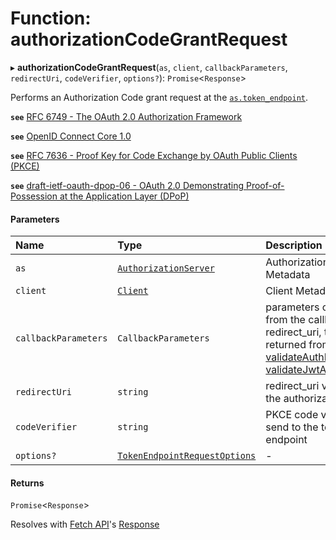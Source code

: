 # Function: authorizationCodeGrantRequest

▸ **authorizationCodeGrantRequest**(`as`, `client`, `callbackParameters`, `redirectUri`, `codeVerifier`, `options?`): `Promise`<`Response`\>

Performs an Authorization Code grant request at the
[`as.token_endpoint`](../interfaces/AuthorizationServer.md#token_endpoint).

**`see`** [RFC 6749 - The OAuth 2.0 Authorization Framework](https://www.rfc-editor.org/rfc/rfc6749.html#section-4.1)

**`see`** [OpenID Connect Core 1.0](https://openid.net/specs/openid-connect-core-1_0.html#CodeFlowAuth)

**`see`** [RFC 7636 - Proof Key for Code Exchange by OAuth Public Clients (PKCE)](https://www.rfc-editor.org/rfc/rfc7636.html#section-4)

**`see`** [draft-ietf-oauth-dpop-06 - OAuth 2.0 Demonstrating Proof-of-Possession at the Application Layer (DPoP)](https://www.ietf.org/archive/id/draft-ietf-oauth-dpop-06.html#name-dpop-access-token-request)

#### Parameters

| Name | Type | Description |
| :------ | :------ | :------ |
| `as` | [`AuthorizationServer`](../interfaces/AuthorizationServer.md) | Authorization Server Metadata |
| `client` | [`Client`](../interfaces/Client.md) | Client Metadata |
| `callbackParameters` | `CallbackParameters` | parameters obtained from the callback to redirect_uri, this is returned from [validateAuthResponse](validateAuthResponse.md), or [validateJwtAuthResponse](validateJwtAuthResponse.md) |
| `redirectUri` | `string` | redirect_uri value used in the authorization request |
| `codeVerifier` | `string` | PKCE code verifier to send to the token endpoint |
| `options?` | [`TokenEndpointRequestOptions`](../interfaces/TokenEndpointRequestOptions.md) | - |

#### Returns

`Promise`<`Response`\>

Resolves with
[Fetch API](https://developer.mozilla.org/en-US/docs/Web/API/Fetch_API)'s
[Response](https://developer.mozilla.org/en-US/docs/Web/API/Response)
